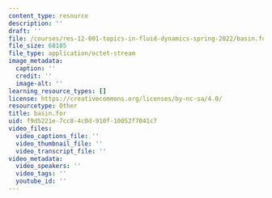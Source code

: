 ```yaml
---
content_type: resource
description: ''
draft: ''
file: /courses/res-12-001-topics-in-fluid-dynamics-spring-2022/basin.for
file_size: 68185
file_type: application/octet-stream
image_metadata:
  caption: ''
  credit: ''
  image-alt: ''
learning_resource_types: []
license: https://creativecommons.org/licenses/by-nc-sa/4.0/
resourcetype: Other
title: basin.for
uid: f9d5221e-7cc8-4c0d-910f-10052f7041c7
video_files:
  video_captions_file: ''
  video_thumbnail_file: ''
  video_transcript_file: ''
video_metadata:
  video_speakers: ''
  video_tags: ''
  youtube_id: ''
---
```

